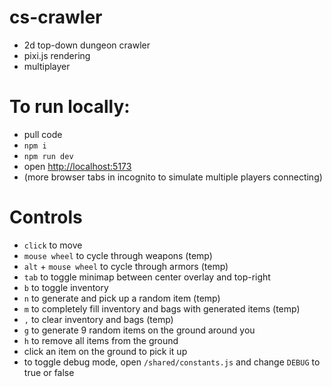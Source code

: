 # cs-crawler

- 2d top-down dungeon crawler
- pixi.js rendering
- multiplayer

# To run locally:
- pull code
- `npm i`
- `npm run dev`
- open [http://localhost:5173](http://localhost:5173)
- (more browser tabs in incognito to simulate multiple players connecting)

# Controls
- `click` to move
- `mouse wheel` to cycle through weapons (temp)
- `alt` + `mouse wheel` to cycle through armors (temp)
- `tab` to toggle minimap between center overlay and top-right
- `b` to toggle inventory
- `n` to generate and pick up a random item (temp)
- `m` to completely fill inventory and bags with generated items (temp)
- `,` to clear inventory and bags (temp)
- `g` to generate 9 random items on the ground around you
- `h` to remove all items from the ground
- click an item on the ground to pick it up
- to toggle debug mode, open `/shared/constants.js` and change `DEBUG` to true or false